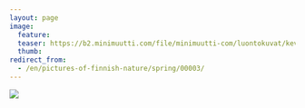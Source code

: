 ```yaml
---
layout: page
image:
  feature:
  teaser: https://b2.minimuutti.com/file/minimuutti-com/luontokuvat/kev%C3%A4t/IMG_20130510_055157-245px.jpg
  thumb:
redirect_from:
  - /en/pictures-of-finnish-nature/spring/00003/
---
```


[![](https://b2.minimuutti.com/file/minimuutti-com/luontokuvat/kev%C3%A4t/IMG_20130510_055157-800px.jpg)](https://dl.dropboxusercontent.com/sh/ea1wtnz7z734o12/AAB9_wRIqoC0_t5bxVCyppFBa/luontokuvat/kev%C3%A4t/IMG_20130510_055157.jpg)

